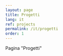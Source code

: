 ```yaml
---
layout: page
title: Progetti 
lang: it
ref: projects
permalink: /it/progetti
order: 1
---
```


Pagina "Progetti"
